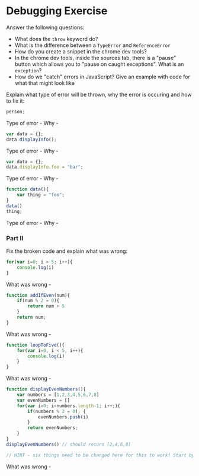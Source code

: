 # Debugging Exercise

Answer the following questions:

- What does the `throw` keyword do?
- What is the difference between a `TypeError` and `ReferenceError`
- How do you create a snippet in the chrome dev tools?
- In the chrome dev tools, inside the sources tab, there is a "pause" button which allows you to "pause on caught exceptions". What is an `exception`? 
- How do we "catch" errors in JavaScript? Give an example with code for what that might look like

Explain what type of error will be thrown, why the error is occuring and how to fix it:

```javascript
person;
```

Type of error - 
Why - 


```javascript
var data = {};
data.displayInfo();
```

Type of error - 
Why - 

```javascript
var data = {};
data.displayInfo.foo = "bar";
```

Type of error - 
Why - 

```javascript
function data(){
    var thing = "foo";
}
data()
thing;
```

Type of error - 
Why - 

### Part II

Fix the broken code and explain what was wrong:

```javascript
for(var i=0; i > 5; i++){
    console.log(i)
}
```

What was wrong - 

```javascript
function addIfEven(num){
    if(num % 2 = 0){
        return num + 5
    }
    return num;
}
```

What was wrong - 

```javascript
function loopToFive(){
    for(var i=0, i < 5, i++){
        console.log(i)
    }
}
```

What was wrong - 

```javascript
function displayEvenNumbers(){
    var numbers = [1,2,3,4,5,6,7,8]
    var evenNumbers = []
    for(var i=0; i<numbers.length-1; i++;){
        if(numbers % 2 = 0); {
            evenNumbers.push(i)
        }
        return evenNumbers;
    }
}
displayEvenNumbers() // should return [2,4,6,8] 

// HINT - six things need to be changed here for this to work! Start by fixing the syntax errors and then run the function to see what your output is
```

What was wrong - 